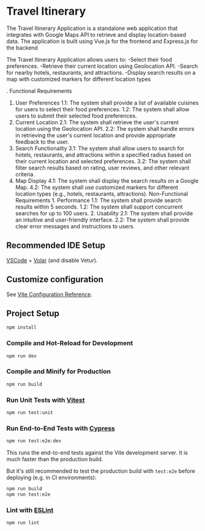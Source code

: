 # Travel Itinerary

The Travel Itinerary Application is a standalone web application that integrates with Google Maps API to retrieve and display location-based data. The application is built using Vue.js for the frontend and Express.js for the backend

The Travel Itinerary Application allows users to:
-Select their food preferences.
-Retrieve their current location using Geolocation API.
-Search for nearby hotels, restaurants, and attractions.
-Display search results on a map with customized markers for different location types

.
Functional Requirements
  1. User Preferences
    1.1: The system shall provide a list of available cuisines for users to select their food preferences.
    1.2: The system shall allow users to submit their selected food preferences.
  2. Current Location
    2.1: The system shall retrieve the user's current location using the Geolocation API.
    2.2: The system shall handle errors in retrieving the user's current location and provide appropriate feedback to the user.
  3. Search Functionality
    3.1: The system shall allow users to search for hotels, restaurants, and attractions within a specified radius based on their current location and selected preferences.
    3.2: The system shall filter search results based on rating, user reviews, and other relevant criteria.
  4. Map Display
    4.1: The system shall display the search results on a Google Map.
    4.2: The system shall use customized markers for different location types (e.g., hotels, restaurants, attractions).
Non-Functional Requirements
    1. Performance
      1.1: The system shall provide search results within 5 seconds.
      1.2: The system shall support concurrent searches for up to 100 users.
    2. Usability
      2.1: The system shall provide an intuitive and user-friendly interface.
      2.2: The system shall provide clear error messages and instructions to users.

## Recommended IDE Setup

[VSCode](https://code.visualstudio.com/) + [Volar](https://marketplace.visualstudio.com/items?itemName=Vue.volar) (and disable Vetur).

## Customize configuration

See [Vite Configuration Reference](https://vite.dev/config/).

## Project Setup

```sh
npm install
```

### Compile and Hot-Reload for Development

```sh
npm run dev
```

### Compile and Minify for Production

```sh
npm run build
```

### Run Unit Tests with [Vitest](https://vitest.dev/)

```sh
npm run test:unit
```

### Run End-to-End Tests with [Cypress](https://www.cypress.io/)

```sh
npm run test:e2e:dev
```

This runs the end-to-end tests against the Vite development server.
It is much faster than the production build.

But it's still recommended to test the production build with `test:e2e` before deploying (e.g. in CI environments):

```sh
npm run build
npm run test:e2e
```

### Lint with [ESLint](https://eslint.org/)

```sh
npm run lint
```
